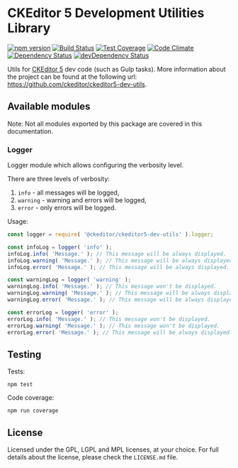 CKEditor 5 Development Utilities Library
========================================

[![npm version](https://badge.fury.io/js/%40ckeditor%2Fckeditor5-dev-utils.svg)](https://www.npmjs.com/package/@ckeditor/ckeditor5-dev-utils)
[![Build Status](https://travis-ci.org/ckeditor/ckeditor5-dev-utils.svg?branch=master)](https://travis-ci.org/ckeditor/ckeditor5-dev-utils)
[![Test Coverage](https://codeclimate.com/github/ckeditor/ckeditor5-dev-utils/badges/coverage.svg)](https://codeclimate.com/github/ckeditor/ckeditor5-dev-utils/coverage)
[![Code Climate](https://codeclimate.com/github/ckeditor/ckeditor5-dev-utils/badges/gpa.svg)](https://codeclimate.com/github/ckeditor/ckeditor5-dev-utils)
[![Dependency Status](https://david-dm.org/ckeditor/ckeditor5-dev-utils/status.svg)](https://david-dm.org/ckeditor/ckeditor5-dev-utils#info=dependencies)
[![devDependency Status](https://david-dm.org/ckeditor/ckeditor5-dev-utils/dev-status.svg)](https://david-dm.org/ckeditor/ckeditor5-dev-utils#info=devDependencies)

Utils for [CKEditor 5](https://ckeditor5.github.io) dev code (such as Gulp tasks). More information about the project can be found at the following url: <https://github.com/ckeditor/ckeditor5-dev-utils>.

## Available modules

Note: Not all modules exported by this package are covered in this documentation.

### Logger

Logger module which allows configuring the verbosity level.

There are three levels of verbosity:
 
1. `info` - all messages will be logged,
2. `warning` - warning and errors will be logged,
3. `error` - only errors will be logged.

Usage:
 
```js
const logger = require( '@ckeditor/ckeditor5-dev-utils' ).logger;

const infoLog = logger( 'info' );
infoLog.info( 'Message.' ); // This message will be always displayed.
infoLog.warning( 'Message.' ); // This message will be always displayed.
infoLog.error( 'Message.' ); // This message will be always displayed.

const warningLog = logger( 'warning' );
warningLog.info( 'Message.' ); // This message won't be displayed.
warningLog.warning( 'Message.' ); // This message will be always displayed.
warningLog.error( 'Message.' ); // This message will be always displayed.

const errorLog = logger( 'error' );
errorLog.info( 'Message.' ); // This message won't be displayed.
errorLog.warning( 'Message.' ); // This message won't be displayed.
errorLog.error( 'Message.' ); // This message will be always displayed.
```

## Testing

Tests:

```
npm test
```

Code coverage:

```
npm run coverage
```

## License

Licensed under the GPL, LGPL and MPL licenses, at your choice. For full details about the license, please check the `LICENSE.md` file.
